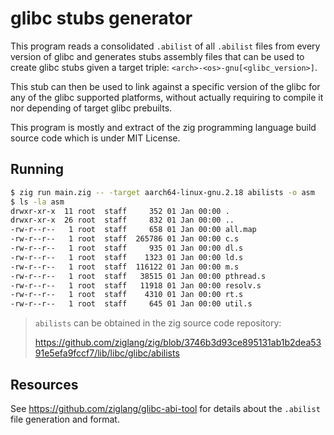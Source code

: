 # glibc stubs generator

This program reads a consolidated `.abilist` of all `.abilist` files from every
version of glibc and generates stubs assembly files that can be used to
create glibc stubs given a target triple: `<arch>-<os>-gnu[<glibc_version>]`.

This stub can then be used to link against a specific version of the glibc for
any of the glibc supported platforms, without actually requiring to compile it
nor depending of target glibc prebuilts.

This program is mostly and extract of the zig programming language build source
code which is under MIT License.

## Running

```sh
$ zig run main.zig -- -target aarch64-linux-gnu.2.18 abilists -o asm
$ ls -la asm
drwxr-xr-x  11 root  staff     352 01 Jan 00:00 .
drwxr-xr-x  26 root  staff     832 01 Jan 00:00 ..
-rw-r--r--   1 root  staff     658 01 Jan 00:00 all.map
-rw-r--r--   1 root  staff  265786 01 Jan 00:00 c.s
-rw-r--r--   1 root  staff     935 01 Jan 00:00 dl.s
-rw-r--r--   1 root  staff    1323 01 Jan 00:00 ld.s
-rw-r--r--   1 root  staff  116122 01 Jan 00:00 m.s
-rw-r--r--   1 root  staff   38515 01 Jan 00:00 pthread.s
-rw-r--r--   1 root  staff   11918 01 Jan 00:00 resolv.s
-rw-r--r--   1 root  staff    4310 01 Jan 00:00 rt.s
-rw-r--r--   1 root  staff     645 01 Jan 00:00 util.s
```

> `abilists` can be obtained in the zig source code repository:
> 
> https://github.com/ziglang/zig/blob/3746b3d93ce895131ab1b2dea5391e5efa9fccf7/lib/libc/glibc/abilists

## Resources

See https://github.com/ziglang/glibc-abi-tool for details about the `.abilist` 
file generation and format.
